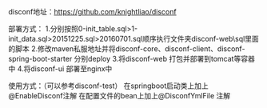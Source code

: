 disconf地址：https://github.com/knightliao/disconf

部署方式：
1.分别按照0-init_table.sql>1-init_data.sql>20151225.sql>20160701.sql顺序执行文件夹disconf-web\sql里面的脚本
2.修改maven私服地址并将disconf-core、disconf-client、disconf-spring-boot-starter 分别deploy
3.将disconf-web 打包并部署到tomcat等容器中
4.将disconf-ui 部署至nginx中

使用方式：（可以参考disconf-test）
在springboot启动类上加上@EnableDisconf注解
在配置文件的bean上加上@DisconfYmlFile 注解
